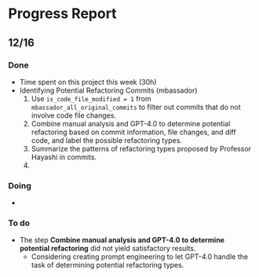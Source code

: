 # Progress Report

## 12/16

### Done
- Time spent on this project this week (30h)
- Identifying Potential Refactoring Commits (mbassador)
  1. Use `is_code_file_modified = 1` from `mbassador_all_original_commits` to filter out commits that do not involve code file changes.
  2. Combine manual analysis and GPT-4.0 to determine potential refactoring based on commit information, file changes, and diff code, and label the possible refactoring types.
  3. Summarize the patterns of refactoring types proposed by Professor Hayashi in commits.
  4. 


    
### Doing
- 

### To do
- The step **Combine manual analysis and GPT-4.0 to determine potential refactoring** did not yield satisfactory results.
  - Considering creating prompt engineering to let GPT-4.0 handle the task of determining potential refactoring types.
